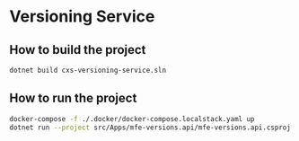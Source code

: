 # Versioning Service

## How to build the project

```bash
dotnet build cxs-versioning-service.sln
```

## How to run the project

```bash
docker-compose -f ./.docker/docker-compose.localstack.yaml up
dotnet run --project src/Apps/mfe-versions.api/mfe-versions.api.csproj --launch-profile mfe_versions.api
```
